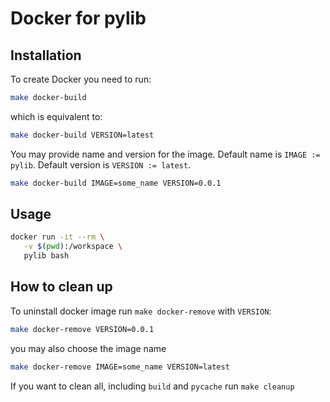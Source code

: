 # Docker for pylib

## Installation

To create Docker you need to run:

```bash
make docker-build
```

which is equivalent to:

```bash
make docker-build VERSION=latest
```

You may provide name and version for the image.
Default name is `IMAGE := pylib`.
Default version is `VERSION := latest`.

```bash
make docker-build IMAGE=some_name VERSION=0.0.1
```

## Usage

```bash
docker run -it --rm \
   -v $(pwd):/workspace \
   pylib bash
```

## How to clean up

To uninstall docker image run `make docker-remove` with `VERSION`:

```bash
make docker-remove VERSION=0.0.1
```

you may also choose the image name

```bash
make docker-remove IMAGE=some_name VERSION=latest
```

If you want to clean all, including `build` and `pycache` run `make cleanup`
